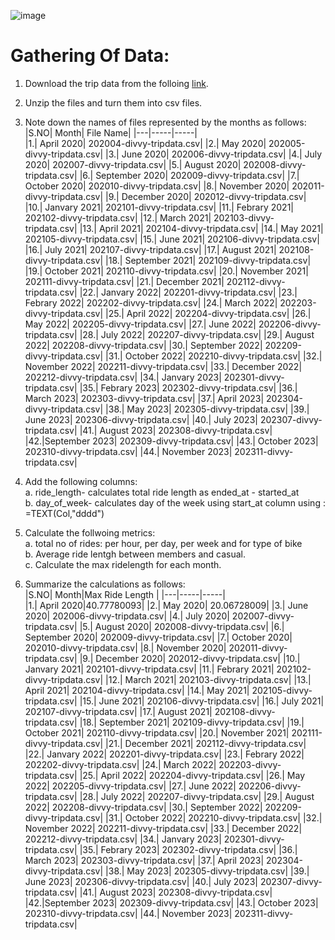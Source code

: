 ![image](https://github.com/AADITYAPRABALCHAWLA/GOOGLE-DATA-ANALYSIS-CAPSTONE-PROJECT/assets/103323016/450bb970-82bc-485c-8413-25e5dac030de)
# Gathering Of Data:
1. Download the trip data from the folloing [link](https://divvy-tripdata.s3.amazonaws.com/index.html).
2. Unzip the files and turn them into csv files.
3. Note down the names of files represented by the months as follows:
     |S.NO| Month| File Name|
     |---|-----|-----|    
     |1.| April 2020| 202004-divvy-tripdata.csv|
     |2.| May 2020| 202005-divvy-tripdata.csv|
     |3.| June 2020| 202006-divvy-tripdata.csv|
     |4.| July 2020| 202007-divvy-tripdata.csv|
     |5.| August 2020| 202008-divvy-tripdata.csv|
     |6.| September 2020| 202009-divvy-tripdata.csv|
     |7.| October 2020| 202010-divvy-tripdata.csv|
     |8.| November 2020| 202011-divvy-tripdata.csv|
     |9.| December 2020| 202012-divvy-tripdata.csv|
     |10.| Janvary 2021| 202101-divvy-tripdata.csv|
     |11.| Febrary 2021| 202102-divvy-tripdata.csv|
     |12.| March 2021| 202103-divvy-tripdata.csv|
     |13.| April 2021| 202104-divvy-tripdata.csv|
     |14.| May 2021| 202105-divvy-tripdata.csv|
     |15.| June 2021| 202106-divvy-tripdata.csv|
     |16.| July 2021| 202107-divvy-tripdata.csv|
     |17.| August 2021| 202108-divvy-tripdata.csv|
     |18.| September 2021| 202109-divvy-tripdata.csv|
     |19.| October 2021| 202110-divvy-tripdata.csv|
     |20.| November 2021| 202111-divvy-tripdata.csv|
     |21.| December 2021| 202112-divvy-tripdata.csv|
     |22.| Janvary 2022| 202201-divvy-tripdata.csv|
     |23.| Febrary 2022| 202202-divvy-tripdata.csv|
     |24.| March 2022| 202203-divvy-tripdata.csv|
     |25.| April 2022| 202204-divvy-tripdata.csv|
     |26.| May 2022| 202205-divvy-tripdata.csv|
     |27.| June 2022| 202206-divvy-tripdata.csv|
     |28.| July 2022| 202207-divvy-tripdata.csv|
     |29.| August 2022| 202208-divvy-tripdata.csv|
     |30.| September 2022| 202209-divvy-tripdata.csv|
     |31.| October 2022| 202210-divvy-tripdata.csv|
     |32.| November 2022| 202211-divvy-tripdata.csv|
     |33.| December 2022| 202212-divvy-tripdata.csv|
     |34.| Janvary 2023| 202301-divvy-tripdata.csv|
     |35.| Febrary 2023| 202302-divvy-tripdata.csv|
     |36.| March 2023| 202303-divvy-tripdata.csv|
     |37.| April 2023| 202304-divvy-tripdata.csv|
     |38.| May 2023| 202305-divvy-tripdata.csv|
     |39.| June 2023| 202306-divvy-tripdata.csv|
     |40.| July 2023| 202307-divvy-tripdata.csv|
     |41.| August 2023| 202308-divvy-tripdata.csv|
     |42.|September 2023| 202309-divvy-tripdata.csv|
     |43.| October 2023| 202310-divvy-tripdata.csv|
     |44.| November 2023| 202311-divvy-tripdata.csv|
   
4. Add the following columns:<br/>
        a. ride_length- calculates total ride length as ended_at - started_at <br/>
        b. day_of_week- calculates day of the week using start_at column using : =TEXT(Col,"dddd") <br/>
6. Calculate the follwoing metrics:<br/>
        a. total no of rides: per hour, per day, per week and for type of bike <br/>
        b. Average ride lentgh between members and casual.<br/>
        c. Calculate the max ridelength for each month.<br/>
        
        
7. Summarize the calculations as follows:<br/>
        |S.NO| Month|Max Ride Length |
     |---|-----|-----|    
     |1.| April 2020|40.77780093|
     |2.| May 2020| 20.06728009|
     |3.| June 2020| 202006-divvy-tripdata.csv|
     |4.| July 2020| 202007-divvy-tripdata.csv|
     |5.| August 2020| 202008-divvy-tripdata.csv|
     |6.| September 2020| 202009-divvy-tripdata.csv|
     |7.| October 2020| 202010-divvy-tripdata.csv|
     |8.| November 2020| 202011-divvy-tripdata.csv|
     |9.| December 2020| 202012-divvy-tripdata.csv|
     |10.| Janvary 2021| 202101-divvy-tripdata.csv|
     |11.| Febrary 2021| 202102-divvy-tripdata.csv|
     |12.| March 2021| 202103-divvy-tripdata.csv|
     |13.| April 2021| 202104-divvy-tripdata.csv|
     |14.| May 2021| 202105-divvy-tripdata.csv|
     |15.| June 2021| 202106-divvy-tripdata.csv|
     |16.| July 2021| 202107-divvy-tripdata.csv|
     |17.| August 2021| 202108-divvy-tripdata.csv|
     |18.| September 2021| 202109-divvy-tripdata.csv|
     |19.| October 2021| 202110-divvy-tripdata.csv|
     |20.| November 2021| 202111-divvy-tripdata.csv|
     |21.| December 2021| 202112-divvy-tripdata.csv|
     |22.| Janvary 2022| 202201-divvy-tripdata.csv|
     |23.| Febrary 2022| 202202-divvy-tripdata.csv|
     |24.| March 2022| 202203-divvy-tripdata.csv|
     |25.| April 2022| 202204-divvy-tripdata.csv|
     |26.| May 2022| 202205-divvy-tripdata.csv|
     |27.| June 2022| 202206-divvy-tripdata.csv|
     |28.| July 2022| 202207-divvy-tripdata.csv|
     |29.| August 2022| 202208-divvy-tripdata.csv|
     |30.| September 2022| 202209-divvy-tripdata.csv|
     |31.| October 2022| 202210-divvy-tripdata.csv|
     |32.| November 2022| 202211-divvy-tripdata.csv|
     |33.| December 2022| 202212-divvy-tripdata.csv|
     |34.| Janvary 2023| 202301-divvy-tripdata.csv|
     |35.| Febrary 2023| 202302-divvy-tripdata.csv|
     |36.| March 2023| 202303-divvy-tripdata.csv|
     |37.| April 2023| 202304-divvy-tripdata.csv|
     |38.| May 2023| 202305-divvy-tripdata.csv|
     |39.| June 2023| 202306-divvy-tripdata.csv|
     |40.| July 2023| 202307-divvy-tripdata.csv|
     |41.| August 2023| 202308-divvy-tripdata.csv|
     |42.|September 2023| 202309-divvy-tripdata.csv|
     |43.| October 2023| 202310-divvy-tripdata.csv|
     |44.| November 2023| 202311-divvy-tripdata.csv|
   
   

